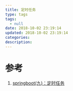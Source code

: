 ```yaml
---
title: 定时任务
type: tags
tags:
  - null
date: 2018-10-02 23:19:14
updated: 2018-10-02 23:19:14
categories:
description:
---
```


# 参考 #
1. [springboot(九)：定时任务](http://www.ityouknow.com/springboot/2016/12/02/spring-boot-scheduler.html)
